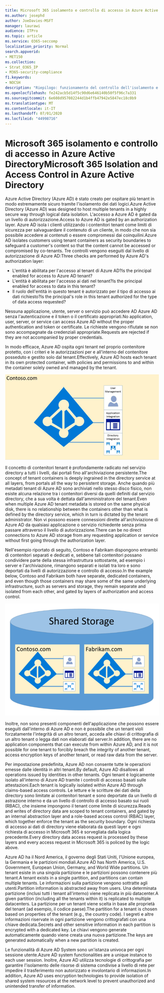 ```yaml
---
title: Microsoft 365 isolamento e controllo di accesso in Azure Active Directory
ms.author: josephd
author: JoeDavies-MSFT
manager: laurawi
audience: ITPro
ms.topic: article
ms.service: O365-seccomp
localization_priority: Normal
search.appverid:
- MET150
ms.collection:
- Strat_O365_IP
- M365-security-compliance
f1.keywords:
- NOCSH
description: "Riepilogo: funzionamento del controllo dell'isolamento e dell'accesso all'interno di Azure Active Directory."
ms.openlocfilehash: fe242acb5d14f5c90d6e646140b50f5f96c7a331
ms.sourcegitcommit: 6e608d957082244d1b4ffb47942e5847ec18c0b9
ms.translationtype: MT
ms.contentlocale: it-IT
ms.lasthandoff: 07/01/2020
ms.locfileid: "44998716"
---
```

# <a name="microsoft-365-isolation-and-access-control-in-azure-active-directory"></a><span data-ttu-id="f0f7a-103">Microsoft 365 isolamento e controllo di accesso in Azure Active Directory</span><span class="sxs-lookup"><span data-stu-id="f0f7a-103">Microsoft 365 Isolation and Access Control in Azure Active Directory</span></span>

<span data-ttu-id="f0f7a-104">Azure Active Directory (Azure AD) è stato creato per ospitare più tenant in modo estremamente sicuro tramite l'isolamento dei dati logici.</span><span class="sxs-lookup"><span data-stu-id="f0f7a-104">Azure Active Directory (Azure AD) was designed to host multiple tenants in a highly secure way through logical data isolation.</span></span> <span data-ttu-id="f0f7a-105">L'accesso a Azure AD è gated da un livello di autorizzazione.</span><span class="sxs-lookup"><span data-stu-id="f0f7a-105">Access to Azure AD is gated by an authorization layer.</span></span> <span data-ttu-id="f0f7a-106">Azure AD isola i clienti utilizzando i contenitori tenant come limiti di sicurezza per salvaguardare il contenuto di un cliente, in modo che non sia possibile accedere ai contenuti o essere compromessi dai coinquilini.</span><span class="sxs-lookup"><span data-stu-id="f0f7a-106">Azure AD isolates customers using tenant containers as security boundaries to safeguard a customer's content so that the content cannot be accessed or compromised by co-tenants.</span></span> <span data-ttu-id="f0f7a-107">Tre controlli vengono eseguiti dal livello di autorizzazione di Azure AD:</span><span class="sxs-lookup"><span data-stu-id="f0f7a-107">Three checks are performed by Azure AD's authorization layer:</span></span>

- <span data-ttu-id="f0f7a-108">L'entità è abilitata per l'accesso al tenant di Azure AD?</span><span class="sxs-lookup"><span data-stu-id="f0f7a-108">Is the principal enabled for access to Azure AD tenant?</span></span>
- <span data-ttu-id="f0f7a-109">L'entità è abilitata per l'accesso ai dati nel tenant?</span><span class="sxs-lookup"><span data-stu-id="f0f7a-109">Is the principal enabled for access to data in this tenant?</span></span>
- <span data-ttu-id="f0f7a-110">Il ruolo dell'entità in questo tenant è autorizzato per il tipo di accesso ai dati richiesto?</span><span class="sxs-lookup"><span data-stu-id="f0f7a-110">Is the principal's role in this tenant authorized for the type of data access requested?</span></span>

<span data-ttu-id="f0f7a-111">Nessuna applicazione, utente, server o servizio può accedere AD Azure AD senza l'autenticazione e il token o il certificato appropriati.</span><span class="sxs-lookup"><span data-stu-id="f0f7a-111">No application, user, server, or service can access Azure AD without the proper authentication and token or certificate.</span></span> <span data-ttu-id="f0f7a-112">Le richieste vengono rifiutate se non sono accompagnate da credenziali appropriate.</span><span class="sxs-lookup"><span data-stu-id="f0f7a-112">Requests are rejected if they are not accompanied by proper credentials.</span></span>

<span data-ttu-id="f0f7a-113">In modo efficace, Azure AD ospita ogni tenant nel proprio contenitore protetto, con i criteri e le autorizzazioni per e all'interno del contenitore posseduto e gestito solo dal tenant.</span><span class="sxs-lookup"><span data-stu-id="f0f7a-113">Effectively, Azure AD hosts each tenant in its own protected container, with policies and permissions to and within the container solely owned and managed by the tenant.</span></span>
 
![Contenitore di Azure](media/office-365-isolation-azure-container.png)

<span data-ttu-id="f0f7a-115">Il concetto di contenitori tenant è profondamente radicato nel servizio directory a tutti i livelli, dai portali fino all'archiviazione persistente.</span><span class="sxs-lookup"><span data-stu-id="f0f7a-115">The concept of tenant containers is deeply ingrained in the directory service at all layers, from portals all the way to persistent storage.</span></span> <span data-ttu-id="f0f7a-116">Anche quando più metadati tenant di Azure AD sono archiviati nello stesso disco fisico, non esiste alcuna relazione tra i contenitori diversi da quelli definiti dal servizio directory, che a sua volta è dettata dall'amministratore del tenant.</span><span class="sxs-lookup"><span data-stu-id="f0f7a-116">Even when multiple Azure AD tenant metadata is stored on the same physical disk, there is no relationship between the containers other than what is defined by the directory service, which in turn is dictated by the tenant administrator.</span></span> <span data-ttu-id="f0f7a-117">Non vi possono essere connessioni dirette all'archiviazione di Azure AD da qualsiasi applicazione o servizio richiedente senza prima passare attraverso il livello di autorizzazione.</span><span class="sxs-lookup"><span data-stu-id="f0f7a-117">There can be no direct connections to Azure AD storage from any requesting application or service without first going through the authorization layer.</span></span>

<span data-ttu-id="f0f7a-118">Nell'esempio riportato di seguito, Contoso e Fabrikam dispongono entrambi di contenitori separati e dedicati e, sebbene tali contenitori possano condividere parte della stessa infrastruttura sottostante, ad esempio i server e l'archiviazione, rimangono separati e isolati tra loro e sono deportati da livelli di autorizzazione e controllo di accesso.</span><span class="sxs-lookup"><span data-stu-id="f0f7a-118">In the example below, Contoso and Fabrikam both have separate, dedicated containers, and even though those containers may share some of the same underlying infrastructure, such as servers and storage, they remain separate and isolated from each other, and gated by layers of authorization and access control.</span></span>
 
![Contenitori dedicati di Azure](media/office-365-isolation-azure-dedicated-containers.png)

<span data-ttu-id="f0f7a-120">Inoltre, non sono presenti componenti dell'applicazione che possono essere eseguiti dall'interno di Azure AD e non è possibile che un tenant violi forzatamente l'integrità di un altro tenant, acceda alle chiavi di crittografia di un altro tenant o legga dati non elaborati dal server.</span><span class="sxs-lookup"><span data-stu-id="f0f7a-120">In addition, there are no application components that can execute from within Azure AD, and it is not possible for one tenant to forcibly breach the integrity of another tenant, access encryption keys of another tenant, or read raw data from the server.</span></span>

<span data-ttu-id="f0f7a-121">Per impostazione predefinita, Azure AD non consente tutte le operazioni emesse dalle identità in altri tenant.</span><span class="sxs-lookup"><span data-stu-id="f0f7a-121">By default, Azure AD disallows all operations issued by identities in other tenants.</span></span> <span data-ttu-id="f0f7a-122">Ogni tenant è logicamente isolato all'interno di Azure AD tramite i controlli di accesso basati sulle attestazioni.</span><span class="sxs-lookup"><span data-stu-id="f0f7a-122">Each tenant is logically isolated within Azure AD through claims-based access controls.</span></span> <span data-ttu-id="f0f7a-123">Le letture e le scritture dei dati della directory sono limitate ai contenitori tenant e sono deportate da un livello di astrazione interno e da un livello di controllo di accesso basato sui ruoli (RBAC), che insieme impongono il tenant come limite di sicurezza.</span><span class="sxs-lookup"><span data-stu-id="f0f7a-123">Reads and writes of directory data are scoped to tenant containers, and gated by an internal abstraction layer and a role-based access control (RBAC) layer, which together enforce the tenant as the security boundary.</span></span> <span data-ttu-id="f0f7a-124">Ogni richiesta di accesso ai dati di directory viene elaborata da questi layer e ogni richiesta di accesso in Microsoft 365 è sorvegliata dalla logica precedente.</span><span class="sxs-lookup"><span data-stu-id="f0f7a-124">Every directory data access request is processed by these layers and every access request in Microsoft 365 is policed by the logic above.</span></span>

<span data-ttu-id="f0f7a-125">Azure AD ha il Nord America, il governo degli Stati Uniti, l'Unione europea, la Germania e le partizioni mondiali.</span><span class="sxs-lookup"><span data-stu-id="f0f7a-125">Azure AD has North America, U.S. Government, European Union, Germany, and World Wide partitions.</span></span> <span data-ttu-id="f0f7a-126">Un tenant esiste in una singola partizione e le partizioni possono contenere più tenant.</span><span class="sxs-lookup"><span data-stu-id="f0f7a-126">A tenant exists in a single partition, and partitions can contain multiple tenants.</span></span> <span data-ttu-id="f0f7a-127">Le informazioni sulla partizione vengono sottratte agli utenti.</span><span class="sxs-lookup"><span data-stu-id="f0f7a-127">Partition information is abstracted away from users.</span></span> <span data-ttu-id="f0f7a-128">Una determinata partizione (inclusi tutti i tenant all'interno) viene replicata in più datacenter.</span><span class="sxs-lookup"><span data-stu-id="f0f7a-128">A given partition (including all the tenants within it) is replicated to multiple datacenters.</span></span> <span data-ttu-id="f0f7a-129">La partizione per un tenant viene scelta in base alle proprietà del tenant (ad esempio, il codice paese).</span><span class="sxs-lookup"><span data-stu-id="f0f7a-129">The partition for a tenant is chosen based on properties of the tenant (e.g., the country code).</span></span> <span data-ttu-id="f0f7a-130">I segreti e altre informazioni riservate in ogni partizione vengono crittografati con una chiave dedicata.</span><span class="sxs-lookup"><span data-stu-id="f0f7a-130">Secrets and other sensitive information in each partition is encrypted with a dedicated key.</span></span> <span data-ttu-id="f0f7a-131">Le chiavi vengono generate automaticamente quando viene creata una nuova partizione.</span><span class="sxs-lookup"><span data-stu-id="f0f7a-131">The keys are generated automatically when a new partition is created.</span></span>

<span data-ttu-id="f0f7a-132">Le funzionalità di Azure AD System sono un'istanza univoca per ogni sessione utente.</span><span class="sxs-lookup"><span data-stu-id="f0f7a-132">Azure AD system functionalities are a unique instance to each user session.</span></span> <span data-ttu-id="f0f7a-133">Inoltre, Azure AD utilizza tecnologie di crittografia per garantire l'isolamento delle risorse di sistema condivise a livello di rete per impedire il trasferimento non autorizzato e involontario di informazioni.</span><span class="sxs-lookup"><span data-stu-id="f0f7a-133">In addition, Azure AD uses encryption technologies to provide isolation of shared system resources at the network level to prevent unauthorized and unintended transfer of information.</span></span>
